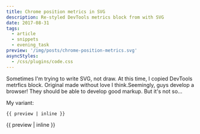 ```yaml
---
title: Chrome position metrics in SVG
description: Re-styled DevTools metrics block from with SVG
date: 2017-08-31
tags:
  - article
  - snippets
  - evening_task
preview: '/img/posts/chrome-position-metrics.svg'
asyncStyles:
  - /css/plugins/code.css
---
```


Sometimes I'm trying to write SVG, not draw. At this time, I copied DevTools metrfics block. Original made without love I think.Seemingly, guys develop a browser! They should be able to develop good markup. But it's not so…

My variant:

```html
{{ preview | inline }}
```

{{ preview | inline }}
